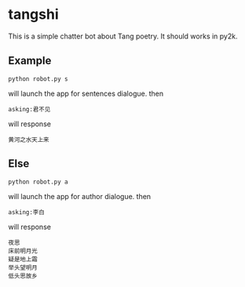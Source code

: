 # tangshi
This is a simple chatter bot about Tang poetry.
It should works in py2k.

## Example
```
python robot.py s
```
will launch the app for sentences dialogue.
then
```
asking:君不见
```
will response
```
黄河之水天上来
```

## Else
```
python robot.py a
```
will launch the app for author dialogue.
then
```
asking:李白
```
will response
```
夜思
床前明月光
疑是地上霜
举头望明月
低头思故乡
```